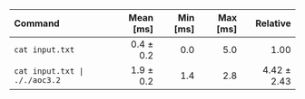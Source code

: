 | Command | Mean [ms] | Min [ms] | Max [ms] | Relative |
|:---|---:|---:|---:|---:|
| `cat input.txt` | 0.4 ± 0.2 | 0.0 | 5.0 | 1.00 |
| `cat input.txt \| ././aoc3.2` | 1.9 ± 0.2 | 1.4 | 2.8 | 4.42 ± 2.43 |
